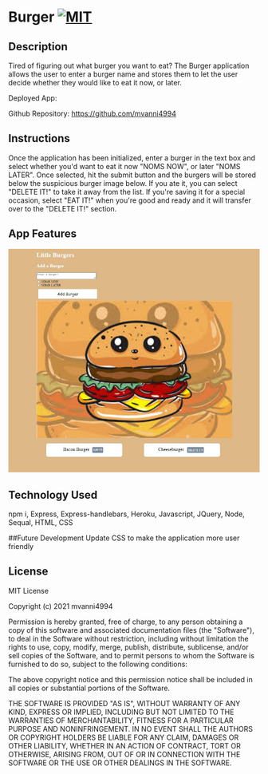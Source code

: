 # Burger [![MIT](https://img.shields.io/badge/License-MIT-yellow.svg)](https://opensource.org/licenses/MIT)

## Description
Tired of figuring out what burger you want to eat? The Burger application allows the user to enter a burger name and stores them to let the user decide whether they would
like to eat it now, or later.

Deployed App: 



Github Repository: https://github.com/mvanni4994

## Instructions
Once the application has been initialized, enter a burger in the text box and select whether you'd want to eat it now "NOMS NOW", or later "NOMS LATER". Once selected, hit the submit button and the burgers will be stored below the suspicious burger image below. If you ate it, you can select "DELETE IT!" to take it away from the list. If you're saving it for a special occasion, select "EAT IT!" when you're good and ready and it will transfer over to the "DELETE IT!" section.

## App Features

![image](views/images/screenshot.JPG)


## Technology Used
npm i, Express, Express-handlebars, Heroku, Javascript, JQuery, Node, Sequal, HTML, CSS

##Future Development
Update CSS to make the application more user friendly

## License

MIT License

Copyright (c) 2021 mvanni4994

Permission is hereby granted, free of charge, to any person obtaining a copy of this software and associated documentation files (the "Software"), to deal in the Software without restriction, including without limitation the rights to use, copy, modify, merge, publish, distribute, sublicense, and/or sell copies of the Software, and to permit persons to whom the Software is furnished to do so, subject to the following conditions:

The above copyright notice and this permission notice shall be included in all copies or substantial portions of the Software.

THE SOFTWARE IS PROVIDED "AS IS", WITHOUT WARRANTY OF ANY KIND, EXPRESS OR IMPLIED, INCLUDING BUT NOT LIMITED TO THE WARRANTIES OF MERCHANTABILITY, FITNESS FOR A PARTICULAR PURPOSE AND NONINFRINGEMENT. IN NO EVENT SHALL THE AUTHORS OR COPYRIGHT HOLDERS BE LIABLE FOR ANY CLAIM, DAMAGES OR OTHER LIABILITY, WHETHER IN AN ACTION OF CONTRACT, TORT OR OTHERWISE, ARISING FROM, OUT OF OR IN CONNECTION WITH THE SOFTWARE OR THE USE OR OTHER DEALINGS IN THE SOFTWARE.
